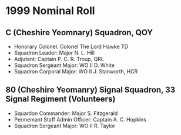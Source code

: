 # 1999 Nominal Roll

## C (Cheshire Yeomnary) Squadron, QOY

* Honorary Colonel: Colonel The Lord Hawke TD
* Squadron Leader: Major N. L. Hill
* Adjutant: Captain P. C. R. Troup, QRL
* Squadron Sergeant Major: WO II D. White
* Squadron Corporal Major: WO II J. Stanworth, HCR

## 80 (Cheshire Yeomanry) Signal Squadron, 33 Signal Regiment (Volunteers)

* Squardon Commander: Major S. Fitzgerald
* Permemant Staff Admin Officer: Captain A. C. Hopkins
* Squadron Sergeant Major: WO II R. Taylor
